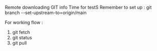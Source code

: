 Remote downloading GIT info
Time for testS
Remember to set up : 
git branch --set-upstream-to=origin/main

For working flow :
1. git fetch
2. git status
3. git pull
